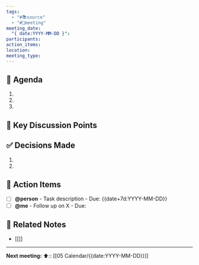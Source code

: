 ```yaml
---
tags:
  - "#📚source"
  - "#🤝meeting"
meeting_date:
  "{ date:YYYY-MM-DD }": 
participants: 
action_items: 
location: 
meeting_type:
---
```


## 🎯 Agenda
1. 
2. 
3. 

## 📝 Key Discussion Points

## ✅ Decisions Made
1. 
2. 

## 🎯 Action Items
- [ ] **@person** - Task description - Due: {{date+7d:YYYY-MM-DD}}
- [ ] **@me** - Follow up on X - Due: 

## 🔗 Related Notes
- [[]]

---
**Next meeting:** 
⬆️:: [[05 Calendar/{{date:YYYY-MM-DD}}]]
